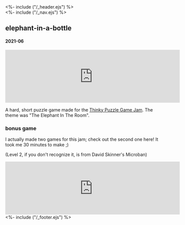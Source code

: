 <!DOCTYPE html>
<html>
<head>
<%- include ("/_header.ejs") %>
</head>
<body>
<div class="wrapper">
<%- include ("/_nav.ejs") %>
<section class="main-content">
<h1 class="post-title">elephant-in-a-bottle</h1>
<h4 class="post-meta">2021-06</h4>

<iframe frameborder="0" src="https://itch.io/embed/1110199?bg_color=88c3e5&amp;fg_color=291814&amp;link_color=e0964c&amp;border_color=f2cfb8" width="552" height="167"><a href="https://pancelor.itch.io/elephant-in-a-bottle">elephant-in-a-bottle by pancelor</a></iframe>

A hard, short puzzle game made for the [Thinky Puzzle Game Jam](https://itch.io/jam/thinky-puzzle-game-jam). The theme was "The Elephant In The Room".

### bonus game

I actually made two games for this jam; check out the second one here! It took me 30 minutes to make ;)

(Level 2, if you don't recognize it, is from David Skinner's Microban)

<iframe frameborder="0" src="https://itch.io/embed/1102843?bg_color=88c3e5&amp;fg_color=291814&amp;link_color=e0964c&amp;border_color=f2cfb8" width="552" height="167"><a href="https://pancelor.itch.io/elephant-push">elephant push by pancelor</a></iframe>

</section>
<%- include ("/_footer.ejs") %>
</body>
</html>
